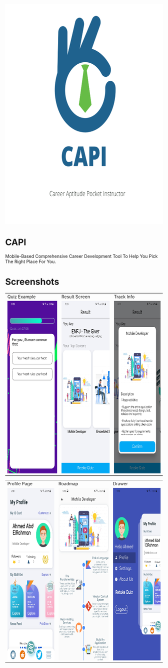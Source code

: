 <div align="center">
<img src="assets/images/launch_image.png" width="700px" height="700px" />
</div>

# CAPI

Mobile-Based Comprehensive Career
Development Tool To Help You Pick
The Right Place For You.

# Screenshots



<table>
  <tr>
    <td>Quiz Example</td>
     <td>Result Screen</td>
     <td>Track Info</td>
  </tr>
  <tr>
    <td><img src="Screenshots/1.jpg" width=270 height=550></td>
    <td><img src="Screenshots/2.jpg" width=270 height=550></td>
    <td><img src="Screenshots/6.jpg" width=270 height=550></td>
  </tr>
 </table>

<table>
  <tr>
    <td>Profile Page</td>
     <td>Roadmap</td>
     <td>Drawer</td>
  </tr>
  <tr>
    <td><img src="Screenshots/3.jpg" width=270 height=550></td>
    <td><img src="Screenshots/4.jpg" width=270 height=550></td>
    <td><img src="Screenshots/5.jpg" width=270 height=550></td>
  </tr>
 </table>


